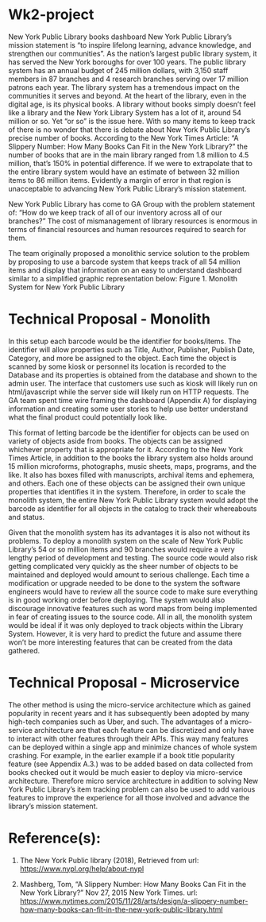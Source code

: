 # Wk2-project
New York Public Library books dashboard
New York Public Library’s mission statement is “to inspire lifelong learning, advance knowledge, and strengthen our communities”.  As the nation’s largest public library system, it has served the New York boroughs for over 100 years.  The public library system has an annual budget of 245 million dollars, with 3,150 staff members in 87 branches and 4 research branches serving over 17 million patrons each year.  The library system has a tremendous impact on the communities it serves and beyond.  At the heart of the library, even in the digital age, is its physical books.  A library without books simply doesn’t feel like a library and the New York Library System has a lot of it, around 54 million or so.  Yet “or so” is the issue here.   With so many items to keep track of there is no wonder that there is debate about New York Public Library’s precise number of books.  According to the New York Times Article: “A Slippery Number: How Many Books Can Fit in the New York Library?” the number of books that are in the main library ranged from 1.8 million to 4.5 million, that’s 150% in potential difference.  If we were to extrapolate that to the entire library system would have an estimate of between 32 million items to 86 million items.  Evidently a margin of error in that region is unacceptable to advancing New York Public Library’s mission statement.  

New York Public Library has come to GA Group with the problem statement of: “How do we keep track of all of our inventory across all of our branches?”  The cost of mismanagement of library resources is enormous in terms of financial resources and human resources required to search for them. 

The team originally proposed a monolithic service solution to the problem by proposing to use a barcode system that keeps track of all 54 million items and display that information on an easy to understand dashboard similar to a simplified graphic representation below:
Figure 1. Monolith System for New York Public Library

# Technical Proposal - Monolith
In this setup each barcode would be the identifier for books/items.   The identifier will allow properties such as Title, Author, Publisher, Publish Date, Category, and more be assigned to the object.  Each time the object is scanned by some kiosk or personnel its location is recorded to the Database and its properties is obtained from the database and shown to the admin user.  The interface that customers use such as kiosk will likely run on html/javascript while the server side will likely run on HTTP requests.  The GA team spent time wire framing the dashboard (Appendix A) for displaying information and creating some user stories to help use better understand what the final product could potentially look like.  

This format of letting barcode be the identifier for objects can be used on variety of objects aside from books.  The objects can be assigned whichever property that is appropriate for it.  According to the New York Times Article, in addition to the books the library system also holds around 15 million microforms, photographs, music sheets, maps, programs, and the like.  It also has boxes filled with manuscripts, archival items and ephemera, and others.  Each one of these objects can be assigned their own unique properties that identifies it in the system.  Therefore, in order to scale the monolith system, the entire New York Public Library system would adopt the barcode as identifier for all objects in the catalog to track their whereabouts and status.  

Given that the monolith system has its advantages it is also not without its problems.  To deploy a monolith system on the scale of New York Public Library’s 54 or so million items and 90 branches would require a very lengthy period of development and testing.  The source code would also risk getting complicated very quickly as the sheer number of objects to be maintained and deployed would amount to serious challenge.  Each time a modification or upgrade needed to be done to the system the software engineers would have to review all the source code to make sure everything is in good working order before deploying.  The system would also discourage innovative features such as word maps from being implemented in fear of creating issues to the source code.  All in all, the monolith system would be ideal if it was only deployed to track objects within the Library System.  However, it is very hard to predict the future and assume there won’t be more interesting features that can be created from the data gathered.  

# Technical Proposal - Microservice
The other method is using the micro-service architecture which as gained popularity in recent years and it has subsequently been adopted by many high-tech companies such as Uber, and such.  The advantages of a micro-service architecture are that each feature can be discretized and only have to interact with other features through their APIs.  This way many features can be deployed within a single app and minimize chances of whole system crashing.  For example, in the earlier example if a book title popularity feature (see Appendix A.3.) was to be added based on data collected from books checked out it would be much easier to deploy via micro-service architecture.  Therefore micro service architecture in addition to solving New York Public Library’s item tracking problem can also be used to add various features to improve the experience for all those involved and advance the library’s mission statement.  

# Reference(s):

1.	The New York Public library (2018), Retrieved from url: https://www.nypl.org/help/about-nypl

2.	Mashberg, Tom, “A Slippery Number: How Many Books Can Fit in the New York Library?” Nov 27, 2015  New York Times. url: https://www.nytimes.com/2015/11/28/arts/design/a-slippery-number-how-many-books-can-fit-in-the-new-york-public-library.html

